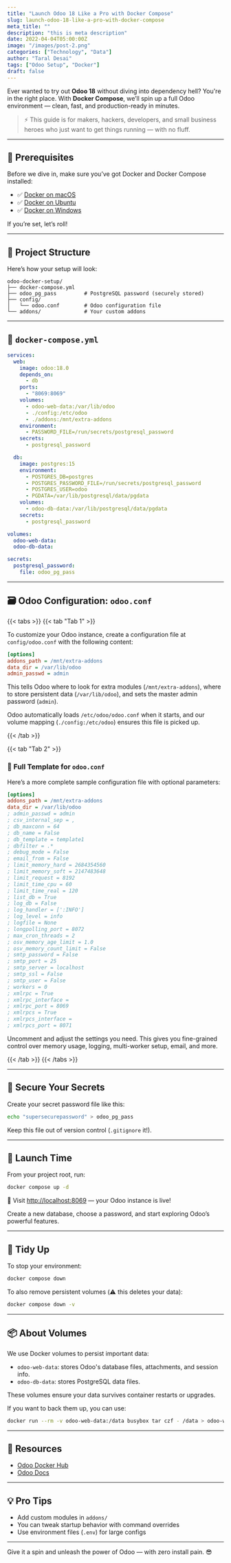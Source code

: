 ```yaml
---
title: "Launch Odoo 18 Like a Pro with Docker Compose"
slug: launch-odoo-18-like-a-pro-with-docker-compose
meta_title: ""
description: "this is meta description"
date: 2022-04-04T05:00:00Z
image: "/images/post-2.png"
categories: ["Technology", "Data"]
author: "Taral Desai"
tags: ["Odoo Setup", "Docker"]
draft: false
---
```



Ever wanted to try out **Odoo 18** without diving into dependency hell? You're in the right place. With **Docker Compose**, we’ll spin up a full Odoo environment — clean, fast, and production-ready in minutes.

> ⚡ This guide is for makers, hackers, developers, and small business heroes who just want to get things running — with no fluff.

---

## 🧰 Prerequisites
Before we dive in, make sure you’ve got Docker and Docker Compose installed:

- ✅ [Docker on macOS](#)
- ✅ [Docker on Ubuntu](#)
- ✅ [Docker on Windows](#)

If you’re set, let’s roll!

---

## 📁 Project Structure
Here’s how your setup will look:

```
odoo-docker-setup/
├── docker-compose.yml
├── odoo_pg_pass         # PostgreSQL password (securely stored)
├── config/
│   └── odoo.conf        # Odoo configuration file
└── addons/              # Your custom addons
```

---

## 🧾 `docker-compose.yml`

```yaml
services:
  web:
    image: odoo:18.0
    depends_on:
      - db
    ports:
      - "8069:8069"
    volumes:
      - odoo-web-data:/var/lib/odoo
      - ./config:/etc/odoo
      - ./addons:/mnt/extra-addons
    environment:
      - PASSWORD_FILE=/run/secrets/postgresql_password
    secrets:
      - postgresql_password

  db:
    image: postgres:15
    environment:
      - POSTGRES_DB=postgres
      - POSTGRES_PASSWORD_FILE=/run/secrets/postgresql_password
      - POSTGRES_USER=odoo
      - PGDATA=/var/lib/postgresql/data/pgdata
    volumes:
      - odoo-db-data:/var/lib/postgresql/data/pgdata
    secrets:
      - postgresql_password

volumes:
  odoo-web-data:
  odoo-db-data:

secrets:
  postgresql_password:
    file: odoo_pg_pass
```

---

## 🗃️ Odoo Configuration: `odoo.conf`

{{< tabs >}}
{{< tab "Tab 1" >}}

To customize your Odoo instance, create a configuration file at `config/odoo.conf` with the following content:

```ini
[options]
addons_path = /mnt/extra-addons
data_dir = /var/lib/odoo
admin_passwd = admin
```

This tells Odoo where to look for extra modules (`/mnt/extra-addons`), where to store persistent data (`/var/lib/odoo`), and sets the master admin password (`admin`).

Odoo automatically loads `/etc/odoo/odoo.conf` when it starts, and our volume mapping (`./config:/etc/odoo`) ensures this file is picked up.

{{< /tab >}}


{{< tab "Tab 2" >}}


### 🧾 Full Template for `odoo.conf`

Here’s a more complete sample configuration file with optional parameters:

```ini
[options]
addons_path = /mnt/extra-addons
data_dir = /var/lib/odoo
; admin_passwd = admin
; csv_internal_sep = ,
; db_maxconn = 64
; db_name = False
; db_template = template1
; dbfilter = .*
; debug_mode = False
; email_from = False
; limit_memory_hard = 2684354560
; limit_memory_soft = 2147483648
; limit_request = 8192
; limit_time_cpu = 60
; limit_time_real = 120
; list_db = True
; log_db = False
; log_handler = [':INFO']
; log_level = info
; logfile = None
; longpolling_port = 8072
; max_cron_threads = 2
; osv_memory_age_limit = 1.0
; osv_memory_count_limit = False
; smtp_password = False
; smtp_port = 25
; smtp_server = localhost
; smtp_ssl = False
; smtp_user = False
; workers = 0
; xmlrpc = True
; xmlrpc_interface = 
; xmlrpc_port = 8069
; xmlrpcs = True
; xmlrpcs_interface = 
; xmlrpcs_port = 8071
```

Uncomment and adjust the settings you need. This gives you fine-grained control over memory usage, logging, multi-worker setup, email, and more.


{{< /tab >}}
{{< /tabs >}}

---

## 🔐 Secure Your Secrets

Create your secret password file like this:

```bash
echo "supersecurepassword" > odoo_pg_pass
```

Keep this file out of version control (`.gitignore` it!).

---

## 🚀 Launch Time

From your project root, run:

```bash
docker compose up -d
```

📍 Visit [http://localhost:8069](http://localhost:8069) — your Odoo instance is live!

Create a new database, choose a password, and start exploring Odoo’s powerful features.

---

## 🧽 Tidy Up

To stop your environment:

```bash
docker compose down
```

To also remove persistent volumes (⚠️ this deletes your data):

```bash
docker compose down -v
```

---

## 📦 About Volumes

We use Docker volumes to persist important data:

- `odoo-web-data`: stores Odoo's database files, attachments, and session info.
- `odoo-db-data`: stores PostgreSQL data files.

These volumes ensure your data survives container restarts or upgrades.

If you want to back them up, you can use:
```bash
docker run --rm -v odoo-web-data:/data busybox tar czf - /data > odoo-web-data-backup.tar.gz
```

---

## 🔗 Resources

- [Odoo Docker Hub](https://hub.docker.com/_/odoo)
- [Odoo Docs](https://www.odoo.com/documentation/18.0/)

---

## 💡 Pro Tips

- Add custom modules in `addons/`
- You can tweak startup behavior with command overrides
- Use environment files (`.env`) for large configs

---

Give it a spin and unleash the power of Odoo — with zero install pain. 😎

